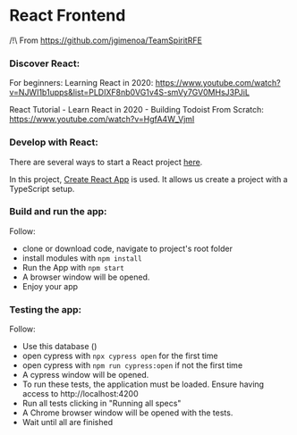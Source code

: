 # React Frontend

/!\ From https://github.com/jgimenoa/TeamSpiritRFE

### **Discover React**:

For beginners: Learning React in 2020: https://www.youtube.com/watch?v=NJWI1b1upps&list=PLDIXF8nb0VG1v4S-smVy7GV0MHsJ3PJiL

React Tutorial - Learn React in 2020 - Building Todoist From Scratch: https://www.youtube.com/watch?v=HgfA4W_VjmI

### **Develop with React**:

There are several ways to start a React project [here](https://reactjs.org/docs/create-a-new-react-app.html).

In this project, [Create React App](https://create-react-app.dev/docs/getting-started) is used. It allows us create a project with a TypeScript setup.

### **Build and run** the app:

Follow:

- clone or download code, navigate to project's root folder
- install modules with `npm install`
- Run the App with `npm start`
- A browser window will be opened.
- Enjoy your app


### **Testing** the app:

Follow:

- Use this database ()
- open cypress with `npx cypress open` for the first time
- open cypress with `npm run cypress:open` if not the first time
- A cypress window will be opened.
- To run these tests, the application must be loaded. Ensure having access to http://localhost:4200
- Run all tests clicking in "Running all specs"
- A Chrome browser window will be opened with the tests.
- Wait until all are finished